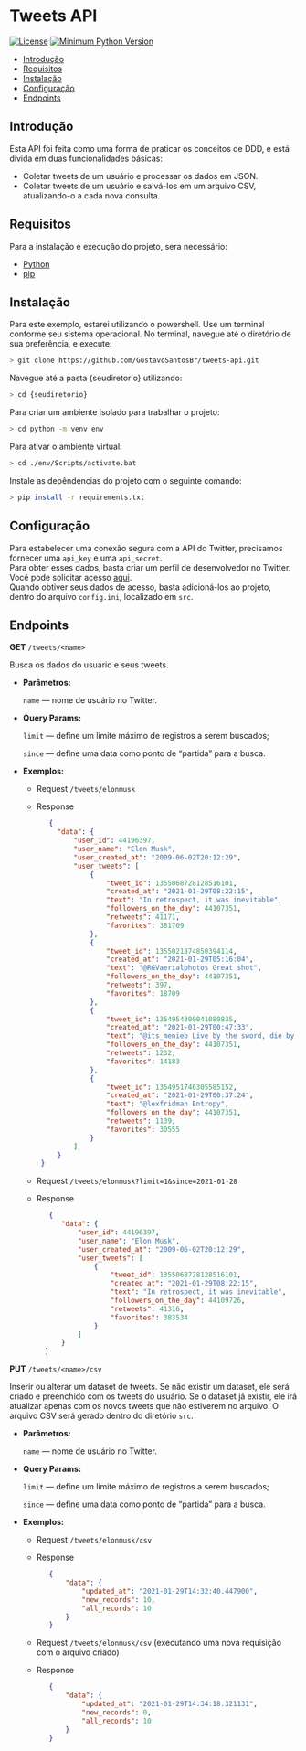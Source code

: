 # Tweets API

[![License](https://img.shields.io/badge/license-MIT-green)](https://github.com/GustavoSantosBr/)
[![Minimum Python Version](https://img.shields.io/badge/python-%5E3.9.1-blue)](https://www.python.org)

* [Introdução](#Introdução)
* [Requisitos](#Requisitos)
* [Instalação](#Instalação)
* [Configuração](#Configuração)
* [Endpoints](#Endpoints)

## Introdução

Esta API foi feita como uma forma de praticar os conceitos de DDD, e está divida em duas funcionalidades básicas:

- Coletar tweets de um usuário e processar os dados em JSON.
- Coletar tweets de um usuário e salvá-los em um arquivo CSV, atualizando-o a cada nova consulta.

## Requisitos

Para a instalação e execução do projeto, sera necessário:

- [Python](https://www.python.org/downloads)
- [pip](https://pip.pypa.io/en/stable/installing)

## Instalação

Para este exemplo, estarei utilizando o powershell. Use um terminal conforme seu sistema operacional. No terminal,
navegue até o diretório de sua preferência, e execute:

```bash
> git clone https://github.com/GustavoSantosBr/tweets-api.git
```

Navegue até a pasta {seudiretorio} utilizando:

```bash
> cd {seudiretorio} 
```

Para criar um ambiente isolado para trabalhar o projeto:

```bash
> cd python -m venv env
```

Para ativar o ambiente virtual:

```bash
> cd ./env/Scripts/activate.bat
```

Instale as depêndencias do projeto com o seguinte comando:

```bash
> pip install -r requirements.txt
```

## Configuração
Para estabelecer uma conexão segura com a API do Twitter, precisamos fornecer uma `api_key` e uma `api_secret`.         
Para obter esses dados, basta criar um perfil de desenvolvedor no Twitter. Você pode solicitar acesso [aqui](https://developer.twitter.com/en/apply-for-access).  
Quando obtiver seus dados de acesso, basta adicioná-los ao projeto, dentro do arquivo `config.ini`, localizado em `src`.

## Endpoints

**GET** `/tweets/<name>`

Busca os dados do usuário e seus tweets.

- **Parâmetros:**

  `name` — nome de usuário no Twitter.


- **Query Params:**

  `limit` — define um limite máximo de registros a serem buscados;

  `since` — define uma data como ponto de “partida” para a busca.


- **Exemplos:**

  - Request `/tweets/elonmusk`
  - Response    
     ```json
        {
          "data": {
              "user_id": 44196397,
              "user_name": "Elon Musk",
              "user_created_at": "2009-06-02T20:12:29",
              "user_tweets": [
                  {
                      "tweet_id": 1355068728128516101,
                      "created_at": "2021-01-29T08:22:15",
                      "text": "In retrospect, it was inevitable",
                      "followers_on_the_day": 44107351,
                      "retweets": 41171,
                      "favorites": 381709
                  },
                  {
                      "tweet_id": 1355021874850394114,
                      "created_at": "2021-01-29T05:16:04",
                      "text": "@RGVaerialphotos Great shot",
                      "followers_on_the_day": 44107351,
                      "retweets": 397,
                      "favorites": 18709
                  },
                  {
                      "tweet_id": 1354954300041080835,
                      "created_at": "2021-01-29T00:47:33",
                      "text": "@its_menieb Live by the sword, die by the sword",
                      "followers_on_the_day": 44107351,
                      "retweets": 1232,
                      "favorites": 14183
                  },
                  {
                      "tweet_id": 1354951746305585152,
                      "created_at": "2021-01-29T00:37:24",
                      "text": "@lexfridman Entropy",
                      "followers_on_the_day": 44107351,
                      "retweets": 1139,
                      "favorites": 30555
                  }
              ]
          }
      }
    ```
    
  - Request `/tweets/elonmusk?limit=1&since=2021-01-28`
  - Response    
    ```json
       {
          "data": {
              "user_id": 44196397,
              "user_name": "Elon Musk",
              "user_created_at": "2009-06-02T20:12:29",
              "user_tweets": [
                  {
                      "tweet_id": 1355068728128516101,
                      "created_at": "2021-01-29T08:22:15",
                      "text": "In retrospect, it was inevitable",
                      "followers_on_the_day": 44109726,
                      "retweets": 41316,
                      "favorites": 383534
                  }
              ]
          }
      }
    ```
    
  
**PUT** `/tweets/<name>/csv`

Inserir ou alterar um dataset de tweets. 
Se não existir um dataset, ele será criado e preenchido com os tweets do usuário.
Se o dataset já existir, ele irá atualizar apenas com os novos tweets que não estiverem no arquivo. 
O arquivo CSV será gerado dentro do diretório `src`.

- **Parâmetros:**

  `name` — nome de usuário no Twitter.


- **Query Params:**

  `limit` — define um limite máximo de registros a serem buscados;

  `since` — define uma data como ponto de “partida” para a busca.


- **Exemplos:**

  - Request `/tweets/elonmusk/csv`
  - Response    
     ```json
        {
            "data": {
                "updated_at": "2021-01-29T14:32:40.447900",
                "new_records": 10,
                "all_records": 10
            }
        }
     ```
    
  - Request `/tweets/elonmusk/csv` (executando uma nova requisição com o arquivo criado)  
  - Response   
     ```json
        {
            "data": {
                "updated_at": "2021-01-29T14:34:18.321131",
                "new_records": 0,
                "all_records": 10
            }
        }
     ```